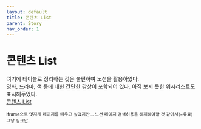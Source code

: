 ```yaml
---
layout: default
title: 콘텐츠 List
parent: Story
nav_order: 1
---
```


# 콘텐츠 List

여기에 테이블로 정리하는 것은 불편하여 노션을 활용하였다.<br>영화, 드라마, 책 등에 대한 간단한 감상이 포함되어 있다. 아직 보지 못한 위시리스트도 표시해두었다.<br>
[콘텐츠 List](https://www.notion.so/5e7b4817e5b946f39d4fb82378f3f1e1?v=82230f75cafc4d31981948ffd6591679)
<br>

<small>iframe으로 멋지게 페이지를 띄우고 싶었지만... 노션 페이지 검색허용을 해제해야할 것 같아서(=유료) 그냥 링크만..</small>
